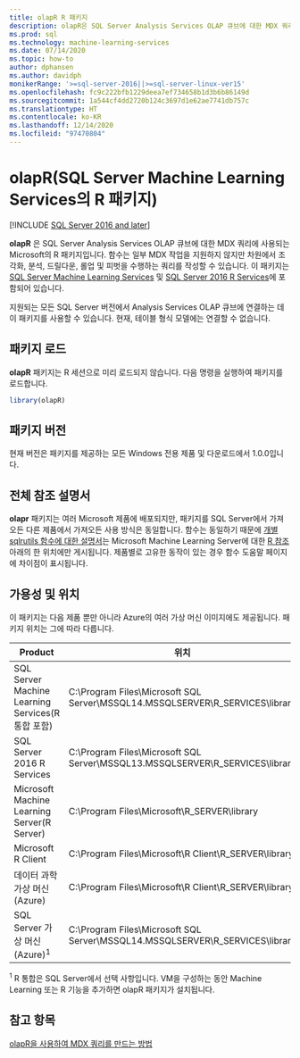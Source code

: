 ```yaml
---
title: olapR R 패키지
description: olapR은 SQL Server Analysis Services OLAP 큐브에 대한 MDX 쿼리에 사용되는 Microsoft의 R 패키지입니다. 함수는 일부 MDX 작업을 지원하지 않지만 차원에서 조각화, 분석, 드릴다운, 롤업 및 피벗을 수행하는 쿼리를 작성할 수 있습니다. 이 패키지는 SQL Server Machine Learning Services 및 SQL Server 2016 R Services에 포함되어 있습니다.
ms.prod: sql
ms.technology: machine-learning-services
ms.date: 07/14/2020
ms.topic: how-to
author: dphansen
ms.author: davidph
monikerRange: '>=sql-server-2016||>=sql-server-linux-ver15'
ms.openlocfilehash: fc9c222bfb1229deea7ef734658b1d3b6b86149d
ms.sourcegitcommit: 1a544cf4dd2720b124c3697d1e62ae7741db757c
ms.translationtype: HT
ms.contentlocale: ko-KR
ms.lasthandoff: 12/14/2020
ms.locfileid: "97470804"
---
```

# <a name="olapr-r-package-in-sql-server-machine-learning-services"></a>olapR(SQL Server Machine Learning Services의 R 패키지)
[!INCLUDE [SQL Server 2016 and later](../../includes/applies-to-version/sqlserver2016.md)]

**olapR** 은 SQL Server Analysis Services OLAP 큐브에 대한 MDX 쿼리에 사용되는 Microsoft의 R 패키지입니다. 함수는 일부 MDX 작업을 지원하지 않지만 차원에서 조각화, 분석, 드릴다운, 롤업 및 피벗을 수행하는 쿼리를 작성할 수 있습니다. 이 패키지는 [SQL Server Machine Learning Services](../sql-server-machine-learning-services.md) 및 [SQL Server 2016 R Services](sql-server-r-services.md)에 포함되어 있습니다.

지원되는 모든 SQL Server 버전에서 Analysis Services OLAP 큐브에 연결하는 데 이 패키지를 사용할 수 있습니다. 현재, 테이블 형식 모델에는 연결할 수 없습니다.

## <a name="load-package"></a>패키지 로드

**olapR** 패키지는 R 세션으로 미리 로드되지 않습니다. 다음 명령을 실행하여 패키지를 로드합니다.

```R
library(olapR)
```

## <a name="package-version"></a>패키지 버전

현재 버전은 패키지를 제공하는 모든 Windows 전용 제품 및 다운로드에서 1.0.0입니다.

## <a name="full-reference-documentation"></a>전체 참조 설명서

**olapr** 패키지는 여러 Microsoft 제품에 배포되지만, 패키지를 SQL Server에서 가져오든 다른 제품에서 가져오든 사용 방식은 동일합니다. 함수는 동일하기 때문에 [개별 sqlrutils 함수에 대한 설명서](/machine-learning-server/r-reference/olapr/olapr)는 Microsoft Machine Learning Server에 대한 [R 참조](/machine-learning-server/r-reference/introducing-r-server-r-package-reference) 아래의 한 위치에만 게시됩니다. 제품별로 고유한 동작이 있는 경우 함수 도움말 페이지에 차이점이 표시됩니다.

## <a name="availability-and-location"></a>가용성 및 위치

이 패키지는 다음 제품 뿐만 아니라 Azure의 여러 가상 머신 이미지에도 제공됩니다. 패키지 위치는 그에 따라 다릅니다.

Product | 위치 |
--------|----------|
SQL Server Machine Learning Services(R 통합 포함) | C:\Program Files\Microsoft SQL Server\MSSQL14.MSSQLSERVER\R_SERVICES\library | 
SQL Server 2016 R Services | C:\Program Files\Microsoft SQL Server\MSSQL13.MSSQLSERVER\R_SERVICES\library
Microsoft Machine Learning Server(R Server) | C:\Program Files\Microsoft\R_SERVER\library |
Microsoft R Client | C:\Program Files\Microsoft\R Client\R_SERVER\library |
데이터 과학 가상 머신(Azure) | C:\Program Files\Microsoft\R Client\R_SERVER\library |
SQL Server 가상 머신(Azure)<sup>1</sup> | C:\Program Files\Microsoft SQL Server\MSSQL14.MSSQLSERVER\R_SERVICES\library |

<sup>1</sup> R 통합은 SQL Server에서 선택 사항입니다. VM을 구성하는 동안 Machine Learning 또는 R 기능을 추가하면 olapR 패키지가 설치됩니다.


## <a name="see-also"></a>참고 항목

[olapR을 사용하여 MDX 쿼리를 만드는 방법](how-to-create-mdx-queries-using-olapr.md)